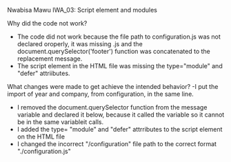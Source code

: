 Nwabisa Mawu IWA_03: Script element and modules

Why did the code not work?
- The code did not work because the file path to configuration.js was not declared oroperly, it was missing .js and 
the document.querySelector('footer') function was concatenated to the replacement message.
- The script element in the HTML file was missing the type="module" and "defer" attriibutes.

What changes were made to get achieve the intended behavior?
-I put the import of year and company, from configuration, in the same line.
- I removed the document.querySelector function from the message variable and declared it below, because it called the variable so it cannot be in the same variableit calls.
- I added the type= "module" and "defer" attrributes to the script element on the HTML file
- I changed the incorrect "/configuration" file path to the correct format "./configuration.js"


